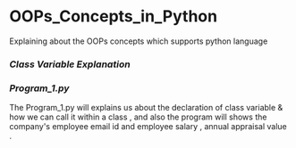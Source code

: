 # OOPs_Concepts_in_Python
Explaining about the OOPs concepts which supports python language

### ***Class Variable Explanation***

  
   ### ***Program_1.py***
  
   The Program_1.py will explains us about the declaration of class variable & how we can call it within a class , and also the program will shows the company's employee email id
and employee salary , annual appraisal value .

  
